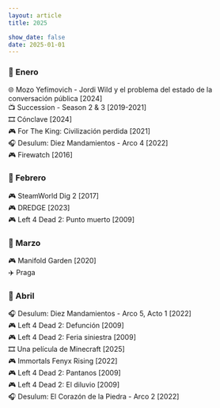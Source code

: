 ```yaml
---
layout: article
title: 2025

show_date: false
date: 2025-01-01
---
```


### 🖤 Enero

🌐 Mozo Yefímovich - Jordi Wild y el problema del estado de la conversación pública [2024]\
📺 Succession - Season 2 & 3 [2019-2021]\
🎞️ Cónclave [2024]\
🎮 For The King: Civilización perdida [2021]\
🎧 Desulum: Diez Mandamientos - Arco 4 [2022]\
🎮 Firewatch [2016]

### 🖤 Febrero

🎮 SteamWorld Dig 2 [2017]\
🎮 DREDGE [2023]\
🎮 Left 4 Dead 2: Punto muerto [2009]

### 🖤 Marzo

🎮 Manifold Garden [2020]\
✈️ Praga 

### 🖤 Abril

🎧 Desulum: Diez Mandamientos - Arco 5, Acto 1 [2022]\
🎮 Left 4 Dead 2: Defunción [2009]\
🎮 Left 4 Dead 2: Feria siniestra [2009]\
🎞️ Una película de Minecraft [2025]\
🎮 Immortals Fenyx Rising [2022]\
🎮 Left 4 Dead 2: Pantanos [2009]\
🎮 Left 4 Dead 2: El diluvio [2009]\
🎧 Desulum: El Corazón de la Piedra - Arco 2 [2022]
